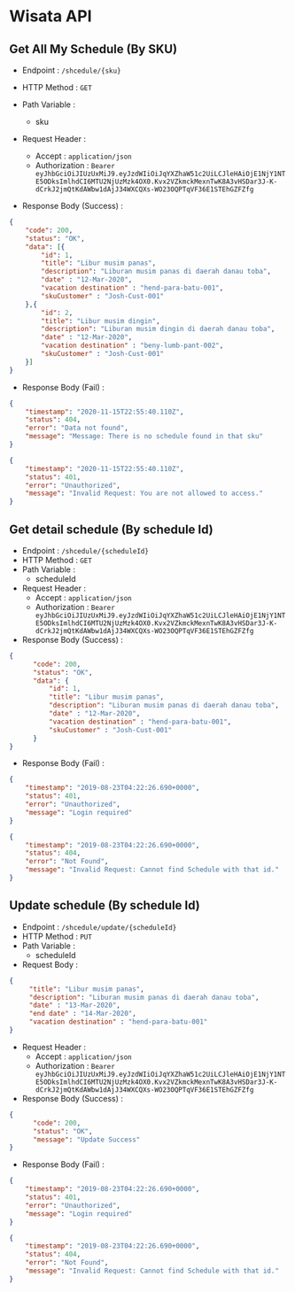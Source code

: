 # Wisata API

## Get All My Schedule (By SKU)

+ Endpoint : ``/shcedule/{sku}``
+ HTTP Method : `GET`
+ Path Variable :
  + sku
+ Request Header :
  + Accept : `application/json`
  + Authorization : `Bearer eyJhbGciOiJIUzUxMiJ9.eyJzdWIiOiJqYXZhaW51c2UiLCJleHAiOjE1NjY1NTE5ODksImlhdCI6MTU2NjUzMzk4OX0.Kvx2VZkmckMexnTwK8A3vHSDar3J-K-dCrkJ2jmQtKdAWbw1dAjJ34WXCQXs-WO23OQPTqVF36E1STEhGZFZfg`

+ Response Body (Success) :

```json
{
    "code": 200,
    "status": "OK",
    "data": [{
        "id": 1,
        "title": "Libur musim panas",
        "description": "Liburan musim panas di daerah danau toba",
        "date" : "12-Mar-2020",
        "vacation destination" : "hend-para-batu-001",
        "skuCustomer" : "Josh-Cust-001"
    },{
        "id": 2,
        "title": "Libur musim dingin",
        "description": "Liburan musim dingin di daerah danau toba",
        "date" : "12-Mar-2020",
        "vacation destination" : "beny-lumb-pant-002",
        "skuCustomer" : "Josh-Cust-001"
    }]
}
```

+ Response Body (Fail) :

```json
{
    "timestamp": "2020-11-15T22:55:40.110Z",
    "status": 404,
    "error": "Data not found",
    "message": "Message: There is no schedule found in that sku"
}
```

```json
{
    "timestamp": "2020-11-15T22:55:40.110Z",
    "status": 401,
    "error": "Unauthorized",
    "message": "Invalid Request: You are not allowed to access."
}
```

## Get detail schedule (By schedule Id)

+ Endpoint : ``/shcedule/{scheduleId}``
+ HTTP Method : `GET`
+ Path Variable :
  + scheduleId
+ Request Header :
  + Accept : `application/json`
  + Authorization : `Bearer eyJhbGciOiJIUzUxMiJ9.eyJzdWIiOiJqYXZhaW51c2UiLCJleHAiOjE1NjY1NTE5ODksImlhdCI6MTU2NjUzMzk4OX0.Kvx2VZkmckMexnTwK8A3vHSDar3J-K-dCrkJ2jmQtKdAWbw1dAjJ34WXCQXs-WO23OQPTqVF36E1STEhGZFZfg`
+ Response Body (Success) :

```json
{
      "code": 200,
      "status": "OK",
      "data": {
          "id": 1,
          "title": "Libur musim panas",
          "description": "Liburan musim panas di daerah danau toba",
          "date" : "12-Mar-2020",
          "vacation destination" : "hend-para-batu-001",
          "skuCustomer" : "Josh-Cust-001"
      }
}
```

+ Response Body (Fail) :

```json
{
    "timestamp": "2019-08-23T04:22:26.690+0000",
    "status": 401,
    "error": "Unauthorized",
    "message": "Login required"
}
```

```json
{
    "timestamp": "2019-08-23T04:22:26.690+0000",
    "status": 404,
    "error": "Not Found",
    "message": "Invalid Request: Cannot find Schedule with that id."
}
```

## Update schedule (By schedule Id)

+ Endpoint : ``/shcedule/update/{scheduleId}``
+ HTTP Method : `PUT`
+ Path Variable :
  + scheduleId
+ Request Body :

```json
{
     "title": "Libur musim panas",
     "description": "Liburan musim panas di daerah danau toba",
     "date" : "13-Mar-2020",
     "end date" : "14-Mar-2020",
     "vacation destination" : "hend-para-batu-001"
}
```

+ Request Header :
  + Accept : `application/json`
  + Authorization : `Bearer eyJhbGciOiJIUzUxMiJ9.eyJzdWIiOiJqYXZhaW51c2UiLCJleHAiOjE1NjY1NTE5ODksImlhdCI6MTU2NjUzMzk4OX0.Kvx2VZkmckMexnTwK8A3vHSDar3J-K-dCrkJ2jmQtKdAWbw1dAjJ34WXCQXs-WO23OQPTqVF36E1STEhGZFZfg`
+ Response Body (Success) :

```json
{
      "code": 200,
      "status": "OK",
      "message": "Update Success"
}
```

+ Response Body (Fail) :

```json
{
    "timestamp": "2019-08-23T04:22:26.690+0000",
    "status": 401,
    "error": "Unauthorized",
    "message": "Login required"
}
```

```json
{
    "timestamp": "2019-08-23T04:22:26.690+0000",
    "status": 404,
    "error": "Not Found",
    "message": "Invalid Request: Cannot find Schedule with that id."
}
```
